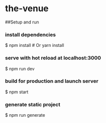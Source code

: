 # the-venue

##Setup and run

### install dependencies
$ npm install # Or yarn install

### serve with hot reload at localhost:3000
$ npm run dev

### build for production and launch server
$ npm start

### generate static project
$ npm run generate
